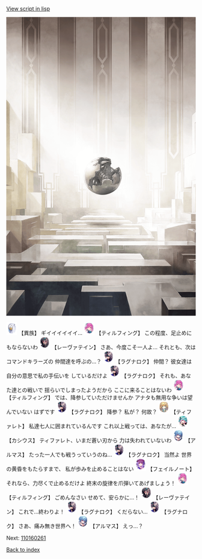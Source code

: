 [View script in lisp](../scripts/110160253.txt)

![abyss_room.png](../images/backgrounds/abyss_room.png)

<img src="../images/units/810004.png" alt="810004.png" height="34"/>
【異族】
ギイイイイイイ…

<img src="../images/units/3101411.png" alt="3101411.png" height="34"/>
【ティルフィング】
この程度、足止めにもならないわ

<img src="../images/units/3100211.png" alt="3100211.png" height="34"/>
【レーヴァテイン】
さあ、今度こそ一人よ…
それとも、次はコマンドキラーズの
仲間達を呼ぶの…？

<img src="../images/units/3103619.png" alt="3103619.png" height="34"/>
【ラグナロク】
仲間？
彼女達は自分の意思で私の手伝いを
しているだけよ

<img src="../images/units/3103619.png" alt="3103619.png" height="34"/>
【ラグナロク】
それも、あなた達との戦いで
揺らいでしまったようだから
ここに来ることはないわ

<img src="../images/units/3101411.png" alt="3101411.png" height="34"/>
【ティルフィング】
では、降参していただけませんか
アナタも無用な争いは望んでいない
はずです

<img src="../images/units/3103619.png" alt="3103619.png" height="34"/>
【ラグナロク】
降参？
私が？
何故？

<img src="../images/units/3503211.png" alt="3503211.png" height="34"/>
【ティファレト】
私達七人に囲まれているんです
これ以上戦っては、あなたが…

<img src="../images/units/3303111.png" alt="3303111.png" height="34"/>
【カシウス】
ティファレト、いまだ蒼い刃から
力は失われていないわ

<img src="../images/units/3103811.png" alt="3103811.png" height="34"/>
【アルマス】
たった一人でも戦うっていうのね…

<img src="../images/units/3103619.png" alt="3103619.png" height="34"/>
【ラグナロク】
当然よ
世界の黄昏をもたらすまで、
私が歩みを止めることはない

<img src="../images/units/3401911.png" alt="3401911.png" height="34"/>
【フェイルノート】
それなら、力尽くで止めるだけよ
終末の旋律を爪弾いてあげましょう！

<img src="../images/units/3101411.png" alt="3101411.png" height="34"/>
【ティルフィング】
ごめんなさい
せめて、安らかに…！

<img src="../images/units/3100211.png" alt="3100211.png" height="34"/>
【レーヴァテイン】
これで…終わりよ！

<img src="../images/units/3103619.png" alt="3103619.png" height="34"/>
【ラグナロク】
くだらない…

<img src="../images/units/3103619.png" alt="3103619.png" height="34"/>
【ラグナロク】
さあ、痛み無き世界へ！

<img src="../images/units/3103811.png" alt="3103811.png" height="34"/>
【アルマス】
えっ…？


Next: [110160261](110160261.md)

[Back to index](index.md)
